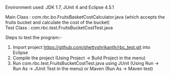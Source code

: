 Environment used: JDK 1.7, JUnit 4 and Eclipse 4.5.1 

Main Class : com.rbc.bo.FruitsBasketCostCalculator.java (which accepts the fruits bucket and calculate the cost of the bucket)<br>
Test Class : com.rbc.test.FruitsBucketCostTest.java

Steps to test the program:-<br>
1. Import project https://github.com/shettyshrikanth/rbc_test.git into Eclipse <br>
2. Compile the project (Using Project -> Build Project in the menu) <br>
3. Run com.rbc.test.FruitsBucketCostTest.java using JUnit (Using Run -> Run As -> JUnit Test in the menu) or Maven (Run As -> Maven test)
